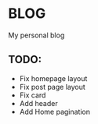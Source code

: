 # BLOG

My personal blog

## TODO:
- Fix homepage layout
- Fix post page layout
- Fix card
- Add header
- Add Home pagination